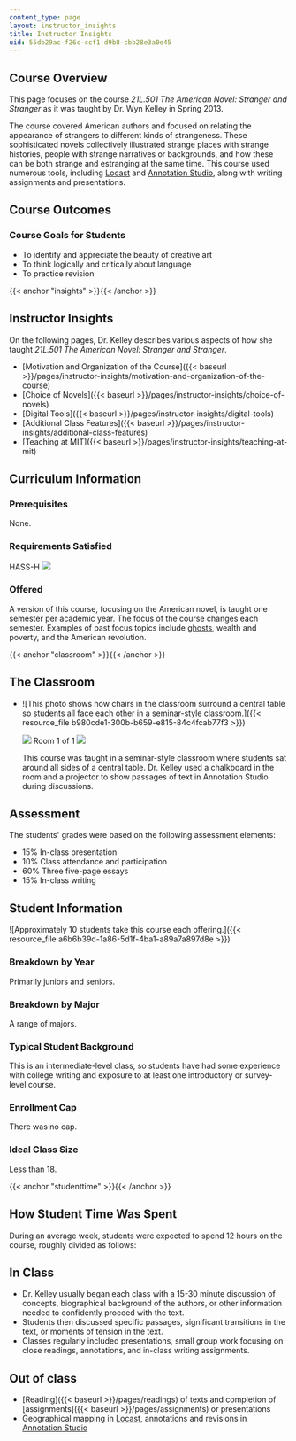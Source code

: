 ```yaml
---
content_type: page
layout: instructor_insights
title: Instructor Insights
uid: 55db29ac-f26c-ccf1-d9b8-cbb28e3a0e45
---
```


Course Overview
---------------

This page focuses on the course _21L.501 The American Novel: Stranger and Stranger_ as it was taught by Dr. Wyn Kelley in Spring 2013.

The course covered American authors and focused on relating the appearance of strangers to different kinds of strangeness. These sophisticated novels collectively illustrated strange places with strange histories, people with strange narratives or backgrounds, and how these can be both strange and estranging at the same time. This course used numerous tools, including [Locast](https://www.media.mit.edu/wearables/lizzy/locust/index.html) and [Annotation Studio](http://www.annotationstudio.org/), along with writing assignments and presentations.

Course Outcomes
---------------

### Course Goals for Students

*   To identify and appreciate the beauty of creative art
*   To think logically and critically about language
*   To practice revision

{{< anchor "insights" >}}{{< /anchor >}}

Instructor Insights
-------------------

On the following pages, Dr. Kelley describes various aspects of how she taught _21L.501 The American Novel: Stranger and Stranger_.

*   [Motivation and Organization of the Course]({{< baseurl >}}/pages/instructor-insights/motivation-and-organization-of-the-course) 
*   [Choice of Novels]({{< baseurl >}}/pages/instructor-insights/choice-of-novels)
*   [Digital Tools]({{< baseurl >}}/pages/instructor-insights/digital-tools)
*   [Additional Class Features]({{< baseurl >}}/pages/instructor-insights/additional-class-features)
*   [Teaching at MIT]({{< baseurl >}}/pages/instructor-insights/teaching-at-mit)

Curriculum Information
----------------------

### Prerequisites

None.

### Requirements Satisfied

HASS-H ![](/images/educator/icon-question-hass-h.png)

### Offered

A version of this course, focusing on the American novel, is taught one semester per academic year. The focus of the course changes each semester. Examples of past focus topics include [ghosts](/courses/21l-501-the-american-novel-fall-2006), wealth and poverty, and the American revolution.

{{< anchor "classroom" >}}{{< /anchor >}}

The Classroom
-------------

*   ![This photo shows how chairs in the classroom surround a central table so students all face each other in a seminar-style classroom.]({{< resource_file b980cde1-300b-b659-e815-84c4fcab77f3 >}})
    
    ![](/images/educator/classroom_prev_dim.png) Room 1 of 1 ![](/images/educator/classroom_next_dim.png)
    
    This course was taught in a seminar-style classroom where students sat around all sides of a central table. Dr. Kelley used a chalkboard in the room and a projector to show passages of text in Annotation Studio during discussions.
    

Assessment
----------

The students' grades were based on the following assessment elements:

- 15% In-class presentation
- 10% Class attendance and participation
- 60% Three five-page essays
- 15% In-class writing

Student Information
-------------------

![Approximately 10 students take this course each offering.]({{< resource_file a6b6b39d-1a86-5d1f-4ba1-a89a7a897d8e >}})

### Breakdown by Year

Primarily juniors and seniors.

### Breakdown by Major

A range of majors.

### Typical Student Background

This is an intermediate-level class, so students have had some experience with college writing and exposure to at least one introductory or survey-level course.

### Enrollment Cap

There was no cap.

### Ideal Class Size

Less than 18.

{{< anchor "studenttime" >}}{{< /anchor >}}

How Student Time Was Spent
--------------------------

During an average week, students were expected to spend 12 hours on the course, roughly divided as follows:

In Class
--------

*   Dr. Kelley usually began each class with a 15-30 minute discussion of concepts, biographical background of the authors, or other information needed to confidently proceed with the text.
*   Students then discussed specific passages, significant transitions in the text, or moments of tension in the text.
*   Classes regularly included presentations, small group work focusing on close readings, annotations, and in-class writing assignments.

Out of class
------------

*   [Reading]({{< baseurl >}}/pages/readings) of texts and completion of [assignments]({{< baseurl >}}/pages/assignments) or presentations
*   Geographical mapping in [Locast](http://mobile.mit.edu/projects/open-locast-framework/), annotations and revisions in [Annotation Studio](http://www.annotationstudio.org/)